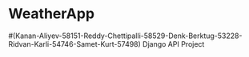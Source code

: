 # WeatherApp
#(Kanan-Aliyev-58151-Reddy-Chettipalli-58529-Denk-Berktug-53228-Ridvan-Karli-54746-Samet-Kurt-57498)
Django API Project
